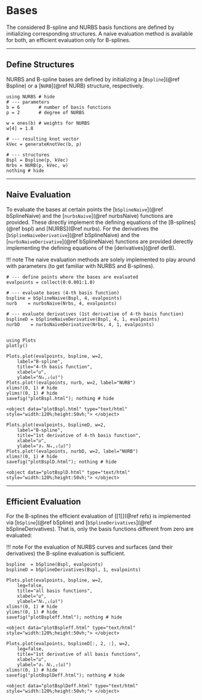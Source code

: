 
# Bases

The considered B-spline and NURBS basis functions are defined by initializing corresponding structures. A naive evaluation method is available for both, an efficient evaluation only for B-splines.

---
## Define Structures

NURBS and B-spline bases are defined by initializing a [`Bspline`](@ref Bspline) or a [`NURB`](@ref NURB) structure, respectively.

```@example basis
using NURBS # hide
# --- parameters
b = 6       # number of basis functions
p = 2       # degree of NURBS

w = ones(b) # weights for NURBS
w[4] = 1.8

# --- resulting knot vector
kVec = generateKnotVec(b, p)

# --- structures
Bspl = Bspline(p, kVec)
Nrbs = NURB(p, kVec, w)
nothing # hide
```


---
## Naive Evaluation

To evaluate the bases at certain points the [`bSplineNaive`](@ref bSplineNaive) and the [`nurbsNaive`](@ref nurbsNaive) functions are provided. 
These directly implement the defining equations of the [B-splines](@ref bspl) and [NURBS](@ref nurbs).
For the derivatives the [`bSplineNaiveDerivative`](@ref bSplineNaive) and the [`nurbsNaiveDerivative`](@ref bSplineNaive) functions are provided derectly implementing the defining equations of the [derivatives](@ref derB).

!!! note
    The naive evaluation methods are solely implemented to play around with parameters (to get familiar with NURBS and B-splines). 

```@example basis
# --- define points where the bases are evaluated
evalpoints = collect(0:0.001:1.0)

# --- evaluate bases (4-th basis function)
bspline = bSplineNaive(Bspl, 4, evalpoints) 
nurb    = nurbsNaive(Nrbs, 4, evalpoints)

# --- evaluate derivatives (1st derivative of 4-th basis function)
bsplineD = bSplineNaiveDerivative(Bspl, 4, 1, evalpoints) 
nurbD    = nurbsNaiveDerivative(Nrbs, 4, 1, evalpoints)


using Plots
plotly()

Plots.plot(evalpoints, bspline, w=2, 
    label="B-spline", 
    title="4-th basis function", 
    xlabel="𝑢", 
    ylabel="𝑁₄,₂(𝑢)")
Plots.plot!(evalpoints, nurb, w=2, label="NURB")
xlims!(0, 1) # hide
ylims!(0, 1) # hide
savefig("plotBspl.html"); nothing # hide
```

```@raw html
<object data="plotBspl.html" type="text/html"  style="width:120%;height:50vh;"> </object>
```


```@example basis
Plots.plot(evalpoints, bsplineD, w=2, 
    label="B-spline", 
    title="1st derivative of 4-th basis function", 
    xlabel="𝑢", 
    ylabel="∂ᵤ 𝑁₄,₂(𝑢)")
Plots.plot!(evalpoints, nurbD, w=2, label="NURB")
xlims!(0, 1) # hide
savefig("plotBsplD.html"); nothing # hide
```

```@raw html
<object data="plotBsplD.html" type="text/html"  style="width:120%;height:50vh;"> </object>
```


---
## Efficient Evaluation

For the B-splines the efficient evaluation of [[1]](@ref refs) is implemented via [`bSpline`](@ref bSpline) and [`bSplineDerivatives`](@ref bSplineDerivatives). That is, only the basis functions different from zero are evaluated:

!!! note
    For the evaluation of NURBS curves and surfaces (and their derivatives) the B-spline evaluation is sufficient.

```@example basis
bspline  = bSpline(Bspl, evalpoints)
bsplineD = bSplineDerivatives(Bspl, 1, evalpoints)

Plots.plot(evalpoints, bspline, w=2, 
    leg=false, 
    title="all basis functions", 
    xlabel="𝑢", 
    ylabel="𝑁ᵢ,₂(𝑢)")
xlims!(0, 1) # hide
ylims!(0, 1) # hide
savefig("plotBspleff.html"); nothing # hide
```

```@raw html
<object data="plotBspleff.html" type="text/html"  style="width:120%;height:50vh;"> </object>
```

```@example basis
Plots.plot(evalpoints, bsplineD[:, 2, :], w=2, 
    leg=false,
    title="1st derivative of all basis functions", 
    xlabel="𝑢", 
    ylabel="∂ᵤ 𝑁ᵢ,₂(𝑢)")
xlims!(0, 1) # hide
savefig("plotBsplDeff.html"); nothing # hide
```

```@raw html
<object data="plotBsplDeff.html" type="text/html"  style="width:120%;height:50vh;"> </object>
```